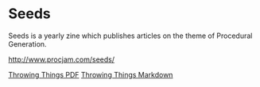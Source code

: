 # Seeds

Seeds is a yearly zine which publishes articles on the theme of Procedural Generation.

http://www.procjam.com/seeds/


[Throwing Things PDF](/ThrowingThings/article.pdf)
[Throwing Things Markdown](/ThrowingThings/article.md)
